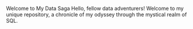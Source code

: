 Welcome to My Data Saga
Hello, fellow data adventurers! Welcome to my unique repository, a chronicle of my odyssey through the mystical realm of SQL. 
